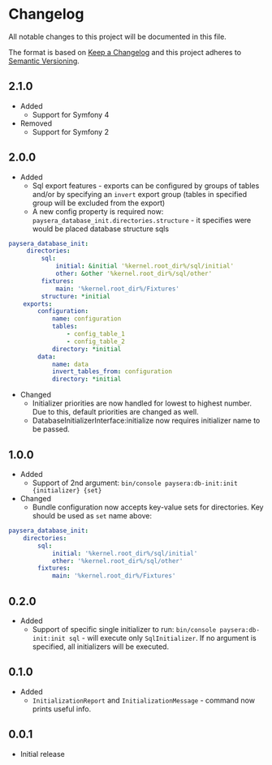 # Changelog
All notable changes to this project will be documented in this file.

The format is based on [Keep a Changelog](http://keepachangelog.com/en/1.0.0/)
and this project adheres to [Semantic Versioning](http://semver.org/spec/v2.0.0.html).

## 2.1.0
 - Added
    - Support for Symfony 4
 - Removed
    - Support for Symfony 2

## 2.0.0
 - Added
    - Sql export features - exports can be configured by groups of tables and/or by specifying an `invert` export group 
    (tables in specified group will be excluded from the export)
    - A new config property is required now: `paysera_database_init.directories.structure` - 
    it specifies were would be placed database structure sqls
```yaml
paysera_database_init:
     directories:
         sql:
             initial: &initial '%kernel.root_dir%/sql/initial'
             other: &other '%kernel.root_dir%/sql/other'
         fixtures:
             main: '%kernel.root_dir%/Fixtures'
         structure: *initial
    exports:
        configuration:
            name: configuration
            tables:
                - config_table_1
                - config_table_2
            directory: *initial
        data:
            name: data
            invert_tables_from: configuration
            directory: *initial
```
 - Changed
    - Initializer priorities are now handled for lowest to highest number. Due to this, default priorities are changed as well.
    - DatabaseInitializerInterface:initialize now requires initializer name to be passed. 
## 1.0.0
- Added
  - Support of 2nd argument: `bin/console paysera:db-init:init {initializer} {set}`
- Changed
  - Bundle configuration now accepts key-value sets for directories. Key should be used as `set` name above:
```yaml
paysera_database_init:
    directories:
        sql:
            initial: '%kernel.root_dir%/sql/initial'
            other: '%kernel.root_dir%/sql/other'
        fixtures:
            main: '%kernel.root_dir%/Fixtures'
```

## 0.2.0
- Added
  - Support of specific single initializer to run: `bin/console paysera:db-init:init sql` - will execute only `SqlInitializer`.
  If no argument is specified, all initializers will be executed.

## 0.1.0
- Added
  - `InitializationReport` and `InitializationMessage` - command now prints useful info. 

## 0.0.1
- Initial release
